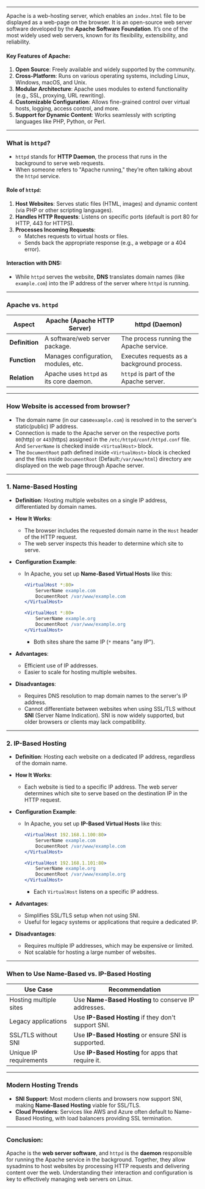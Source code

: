 ___
Apache is a web-hosting server, which enables an `index.html` file to be displayed as a web-page on the browser. It is an open-source web server software developed by the **Apache Software Foundation**. It’s one of the most widely used web servers, known for its flexibility, extensibility, and reliability.
#### **Key Features of Apache:**

1. **Open Source**: Freely available and widely supported by the community.
2. **Cross-Platform**: Runs on various operating systems, including Linux, Windows, macOS, and Unix.
3. **Modular Architecture**: Apache uses modules to extend functionality (e.g., SSL, proxying, URL rewriting).
4. **Customizable Configuration**: Allows fine-grained control over virtual hosts, logging, access control, and more.
5. **Support for Dynamic Content**: Works seamlessly with scripting languages like PHP, Python, or Perl.
___
### **What is `httpd`?**

- `httpd` stands for **HTTP Daemon**, the process that runs in the background to serve web requests.
- When someone refers to "Apache running," they’re often talking about the `httpd` service.

#### **Role of `httpd`:**

1. **Host Websites**: Serves static files (HTML, images) and dynamic content (via PHP or other scripting languages).
2. **Handles HTTP Requests**: Listens on specific ports (default is port 80 for HTTP, 443 for HTTPS).
3. **Processes Incoming Requests**:
    - Matches requests to virtual hosts or files.
    - Sends back the appropriate response (e.g., a webpage or a 404 error).

#### **Interaction with DNS:**

- While `httpd` serves the website, **DNS** translates domain names (like `example.com`) into the IP address of the server where `httpd` is running.
___
### **Apache vs. `httpd`**

|**Aspect**|**Apache** (Apache HTTP Server)|**httpd** (Daemon)|
|---|---|---|
|**Definition**|A software/web server package.|The process running the Apache service.|
|**Function**|Manages configuration, modules, etc.|Executes requests as a background process.|
|**Relation**|Apache uses `httpd` as its core daemon.|`httpd` is part of the Apache server.|
___
### **How Website is accessed from browser?**
- The domain name (in our case`example.com`) is resolved in to the server's static(public) IP address.
- Connection is made to the Apache server on the respective ports `80`(http) or `443`(https) assigned in the `/etc/httpd/conf/httpd.conf` file. And `ServerName` is checked inside `<VirtualHost>` block.
- The `DocumentRoot` path defined inside `<VirtualHost>` block is checked and the files inside `DocumentRoot` (Default:`/var/www/html`) directory are displayed on the web page through Apache server.
___
### **1. Name-Based Hosting**

- **Definition**: Hosting multiple websites on a single IP address, differentiated by domain names.
    
- **How It Works**:
    
    - The browser includes the requested domain name in the `Host` header of the HTTP request.
    - The web server inspects this header to determine which site to serve.
- **Configuration Example**:
    
    - In Apache, you set up **Name-Based Virtual Hosts** like this:
        
        ```apache
        <VirtualHost *:80>
            ServerName example.com
            DocumentRoot /var/www/example.com
        </VirtualHost>
        
        <VirtualHost *:80>
            ServerName example.org
            DocumentRoot /var/www/example.org
        </VirtualHost>
        ```
        
        - Both sites share the same IP (`*` means "any IP").
- **Advantages**:
    
    - Efficient use of IP addresses.
    - Easier to scale for hosting multiple websites.
- **Disadvantages**:
    
    - Requires DNS resolution to map domain names to the server's IP address.
    - Cannot differentiate between websites when using SSL/TLS without **SNI** (Server Name Indication). SNI is now widely supported, but older browsers or clients may lack compatibility.

---

### **2. IP-Based Hosting**

- **Definition**: Hosting each website on a dedicated IP address, regardless of the domain name.
    
- **How It Works**:
    
    - Each website is tied to a specific IP address. The web server determines which site to serve based on the destination IP in the HTTP request.
- **Configuration Example**:
    
    - In Apache, you set up **IP-Based Virtual Hosts** like this:
        
        ```apache
        <VirtualHost 192.168.1.100:80>
            ServerName example.com
            DocumentRoot /var/www/example.com
        </VirtualHost>
        
        <VirtualHost 192.168.1.101:80>
            ServerName example.org
            DocumentRoot /var/www/example.org
        </VirtualHost>
        ```
        
        - Each `VirtualHost` listens on a specific IP address.
- **Advantages**:
    
    - Simplifies SSL/TLS setup when not using SNI.
    - Useful for legacy systems or applications that require a dedicated IP.
- **Disadvantages**:
    
    - Requires multiple IP addresses, which may be expensive or limited.
    - Not scalable for hosting a large number of websites.

---

### **When to Use Name-Based vs. IP-Based Hosting**

|**Use Case**|**Recommendation**|
|---|---|
|Hosting multiple sites|Use **Name-Based Hosting** to conserve IP addresses.|
|Legacy applications|Use **IP-Based Hosting** if they don't support SNI.|
|SSL/TLS without SNI|Use **IP-Based Hosting** or ensure SNI is supported.|
|Unique IP requirements|Use **IP-Based Hosting** for apps that require it.|

---

### **Modern Hosting Trends**

- **SNI Support**: Most modern clients and browsers now support SNI, making **Name-Based Hosting** viable for SSL/TLS.
- **Cloud Providers**: Services like AWS and Azure often default to Name-Based Hosting, with load balancers providing SSL termination.

---
### **Conclusion**:

Apache is the **web server software**, and `httpd` is the **daemon** responsible for running the Apache service in the background. Together, they allow sysadmins to host websites by processing HTTP requests and delivering content over the web. Understanding their interaction and configuration is key to effectively managing web servers on Linux.